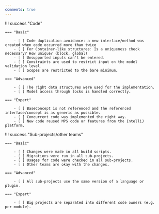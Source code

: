 ```yaml
---
comments: true
---
```


!!! success "Code"

    === "Basic"

        - [ ] Code duplication avoidance: a new interface/method was created when code occurred more than twice
        - [ ] For Container-like structures: Is a uniqueness check necessary? How unique? (block, global)
        - [ ] Unsupported inputs can't be entered.
        - [ ] Constraints are used to restrict input on the model validation level.
        - [ ] Scopes are restricted to the bare minimum.

    === "Advanced"

        - [ ] The right data structures were used for the implementation.
        - [ ] Model access through locks is handled correctly.

    === "Expert"

        - [ ] BaseConcept is not referenced and the referenced interface/concept is as generic as possible.
        - [ ] Concurrent code was implemented the right way.
        - [ ] New code reused MPS code or features from the IntelliJ platform.

!!! success "Sub-projects/other teams"

    === "Basic"

        - [ ] Changes were made in all build scripts.
        - [ ] Migrations were run in all sub-projects.
        - [ ] Usages for code were checked in all sub-projects.
        - [ ] Other teams are okay with the changes.

    === "Advanced"

        - [ ] All sub-projects use the same version of a language or plugin.

    === "Expert"

        - [ ] Big projects are separated into different code owners (e.g. per module).

